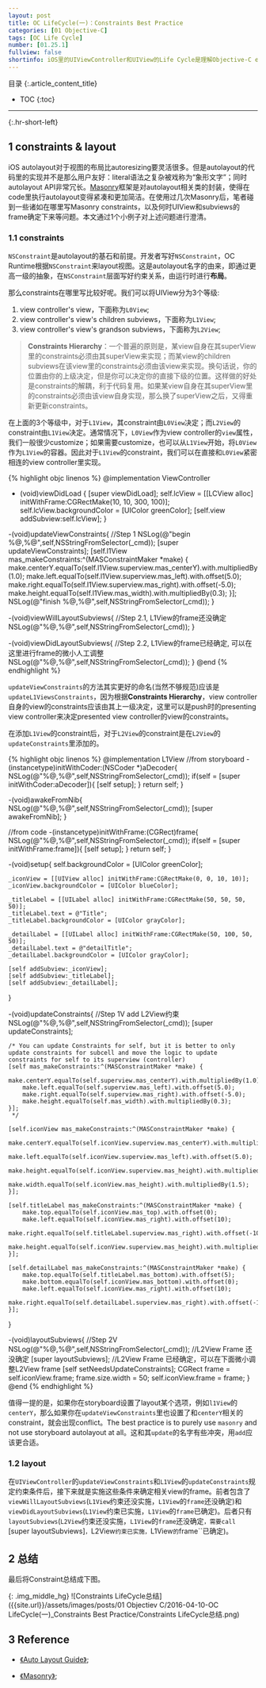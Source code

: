 ```yaml
---
layout: post
title: OC LifeCycle(一)：Constraints Best Practice
categories: [01 Objective-C]
tags: [OC Life Cycle]
number: [01.25.1]
fullview: false
shortinfo: iOS里的UIViewController和UIView的Life Cycle是理解Objective-C event-driven的基础。本文重点介绍autolayout(自动布局)在UIViewController和UIView的Life Cycle里的相关方法细节以及最佳实践。
---
```

目录
{:.article_content_title}


* TOC
{:toc}

---
{:.hr-short-left}

## 1 constraints & layout ##

iOS autolayout对于视图的布局比autoresizing要灵活很多。但是autolayout的代码里的实现并不是那么用户友好：literal语法之复杂被戏称为“象形文字”；同时autolayout API非常冗长。[Masonry](https://github.com/SnapKit/Masonry)框架是对autolayout相关类的封装，使得在code里执行autolayout变得紧凑和更加简洁。在使用过几次Masonry后，笔者碰到一些诸如在哪里写Masonry constraints，以及何时UIView和subviews的frame确定下来等问题。本文通过1个小例子对上述问题进行澄清。

### 1.1 constraints ###

``NSConstraint``是autolayout的基石和前提。开发者写好``NSConstraint``，OC Runtime根据``NSConstraint``来layout视图。这是autolayout名字的由来，即通过更高一级的抽象，在``NSConstraint``层面写好约束关系，由运行时进行**布局**。

那么constraints在哪里写比较好呢。我们可以将UIView分为3个等级:

1. view controller's view，下面称为``L0View``;
2. view controller's view's children subviews，下面称为``L1View``;
3. view controller's view's grandson subviews，下面称为``L2View``;

> **Constraints Hierarchy**：一个普遍的原则是，某view自身在其superView里的constraints必须由其superView来实现；而某view的children subviews在该view里的constraints必须由该view来实现。换句话说，你的位置由你的上级决定，但是你可以决定你的直接下级的位置。这样做的好处是constraints的解耦，利于代码复用。如果某view自身在其superView里的constraints必须由该view自身实现，那么换了superView之后，又得重新更新constraints。

在上面的3个等级中，对于``L1View``，其constraint由``L0View``决定；而``L2View``的constraint由``L1View``决定。通常情况下，``L0View``作为view controller的``view``属性，我们一般很少customize；如果需要customize，也可以从``L1View``开始，将``L0View``作为``L1View``的容器。因此对于``L1View``的constraint，我们可以在直接和``L0View``紧密相连的view controller里实现。

{% highlight objc linenos %}
@implementation ViewController

- (void)viewDidLoad {
    [super viewDidLoad];
    self.lcView = [[LCView alloc] initWithFrame:CGRectMake(10, 10, 300, 100)];
    self.lcView.backgroundColor = [UIColor greenColor];
    [self.view addSubview:self.lcView];
}

-(void)updateViewConstraints{
    //Step 1
    NSLog(@"begin %@,%@",self,NSStringFromSelector(_cmd));
    [super updateViewConstraints];
    [self.l1View mas_makeConstraints:^(MASConstraintMaker *make) {
        make.centerY.equalTo(self.l1View.superview.mas_centerY).with.multipliedBy(1.0);
        make.left.equalTo(self.l1View.superview.mas_left).with.offset(5.0);
        make.right.equalTo(self.l1View.superview.mas_right).with.offset(-5.0);
        make.height.equalTo(self.l1View.mas_width).with.multipliedBy(0.3);
    }];
    NSLog(@"finish %@,%@",self,NSStringFromSelector(_cmd));
}

-(void)viewWillLayoutSubviews{
    //Step 2.1, L1View的frame还没确定
    NSLog(@"%@,%@",self,NSStringFromSelector(_cmd));
}

-(void)viewDidLayoutSubviews{
    //Step 2.2, L1View的frame已经确定, 可以在这里进行frame的微小人工调整
    NSLog(@"%@,%@",self,NSStringFromSelector(_cmd));
}
@end
{% endhighlight %}

``updateViewConstraints``的方法其实更好的命名(当然不够规范)应该是``updateL1ViewsConstraints``，因为根据**Constraints Hierarchy**，view controller自身的view的constraints应该由其上一级决定，这里可以是push时的presenting view controller来决定presented view controller的view的constraints。

在添加``L1View``的constraint后，对于``L2View``的constraint是在``L2View``的``updateConstraints``里添加的。


{% highlight objc linenos %}
@implementation L1View
//from storyboard
-(instancetype)initWithCoder:(NSCoder *)aDecoder{
     NSLog(@"%@,%@",self,NSStringFromSelector(_cmd));
    if(self = [super initWithCoder:aDecoder]){
        [self setup];
    }
    return self;
}

-(void)awakeFromNib{
     NSLog(@"%@,%@",self,NSStringFromSelector(_cmd));
    [super awakeFromNib];
}

//from code
-(instancetype)initWithFrame:(CGRect)frame{
     NSLog(@"%@,%@",self,NSStringFromSelector(_cmd));
    if(self = [super initWithFrame:frame]){
        [self setup];
    }
    return self;
}

-(void)setup{
    self.backgroundColor = [UIColor greenColor];
    
    _iconView = [[UIView alloc] initWithFrame:CGRectMake(0, 0, 10, 10)];
    _iconView.backgroundColor = [UIColor blueColor];
    
    _titleLabel = [[UILabel alloc] initWithFrame:CGRectMake(50, 50, 50, 50)];
    _titleLabel.text = @"Title";
    _titleLabel.backgroundColor = [UIColor grayColor];
    
    _detailLabel = [[UILabel alloc] initWithFrame:CGRectMake(50, 100, 50, 50)];
    _detailLabel.text = @"detailTitle";
    _detailLabel.backgroundColor = [UIColor grayColor];
    
    [self addSubview:_iconView];
    [self addSubview:_titleLabel];
    [self addSubview:_detailLabel];
}

-(void)updateConstraints{
    //Step 1V add L2View约束
    NSLog(@"%@,%@",self,NSStringFromSelector(_cmd));
    [super updateConstraints];
    
    /* You can update Constraints for self, but it is better to only update constraints for subcell and move the logic to update constraints for self to its superview (controller)
    [self mas_makeConstraints:^(MASConstraintMaker *make) {
        make.centerY.equalTo(self.superview.mas_centerY).with.multipliedBy(1.0);
        make.left.equalTo(self.superview.mas_left).with.offset(5.0);
        make.right.equalTo(self.superview.mas_right).with.offset(-5.0);
        make.height.equalTo(self.mas_width).with.multipliedBy(0.3);
    }];
     */
    
    [self.iconView mas_makeConstraints:^(MASConstraintMaker *make) {
        make.centerY.equalTo(self.iconView.superview.mas_centerY).with.multipliedBy(1.0);
        make.left.equalTo(self.iconView.superview.mas_left).with.offset(5.0);
        make.height.equalTo(self.iconView.superview.mas_height).with.multipliedBy(0.7);
        make.width.equalTo(self.iconView.mas_height).with.multipliedBy(1.5);
    }];
    
    [self.titleLabel mas_makeConstraints:^(MASConstraintMaker *make) {
        make.top.equalTo(self.iconView.mas_top).with.offset(0);
        make.left.equalTo(self.iconView.mas_right).with.offset(10);
        make.right.equalTo(self.titleLabel.superview.mas_right).with.offset(-10);
        make.height.equalTo(self.iconView.superview.mas_height).with.multipliedBy(0.15);
    }];
    
    [self.detailLabel mas_makeConstraints:^(MASConstraintMaker *make) {
        make.top.equalTo(self.titleLabel.mas_bottom).with.offset(5);
        make.bottom.equalTo(self.iconView.mas_bottom).with.offset(0);
        make.left.equalTo(self.iconView.mas_right).with.offset(10);
        make.right.equalTo(self.detailLabel.superview.mas_right).with.offset(-10);
    }];
}

-(void)layoutSubviews{
    //Step 2V
     NSLog(@"%@,%@",self,NSStringFromSelector(_cmd));
    //L2View Frame 还没确定
    [super layoutSubviews];
    //L2View Frame 已经确定，可以在下面微小调整L2View frame
    [self setNeedsUpdateConstraints];
    CGRect frame = self.iconView.frame;
    frame.size.width = 50;
    self.iconView.frame = frame;
}
@end
{% endhighlight %}

值得一提的是，如果你在storyboard设置了layout某个选项，例如``l1View``的``centerY``，那么如果你在``updateViewConstraints``里也设置了和``centerY``相关的constraint，就会出现conflict。The best practice is to purely use ``masonry`` and not use storyboard autolayout at all。这和其``update``的名字有些冲突，用``add``应该更合适。

### 1.2 layout ##

在``UIViewController``的``updateViewConstraints``和``L1View``的``updateConstraints``规定约束条件后，接下来就是实施这些条件来确定相关view的frame。前者包含了``viewWillLayoutSubviews``(``L1View``约束还没实施，``L1View``的``frame``还没确定)和``viewDidLayoutSubviews``(``L1View``约束已实施，``L1View``的``frame``已确定)。后者只有``layoutSubviews``(``L2View``约束还没实施，``L1View``的``frame``还没确定``，需要call ``[super layoutSubviews]``，``L2View``约束已实施，``L1View``的``frame``已确定)。

## 2 总结 ##

最后将Constraint总结成下图。

{: .img_middle_hg}
![Constraints LifeCycle总结]({{site.url}}/assets/images/posts/01 Objectiev C/2016-04-10-OC LifeCycle(一)_Constraints Best Practice/Constraints LifeCycle总结.png)

## 3 Reference ##

- [《Auto Layout Guide》](https://developer.apple.com/library/content/documentation/UserExperience/Conceptual/AutolayoutPG/ProgrammaticallyCreatingConstraints.html);

- [《Masonry》](https://github.com/SnapKit/Masonry);

